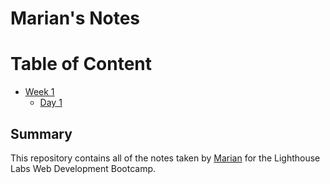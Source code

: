 # Marian's Notes
# Table of Content
* [Week 1](/Week_1)
  * [Day 1](/Week_1/Day_1)

## Summary 

This repository contains all of the notes taken by  [Marian](https://github.com/marianrmb) for the Lighthouse Labs Web Development Bootcamp.